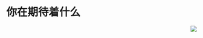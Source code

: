 
# 你在期待着什么
<img align="right" src="https://github-readme-stats.vercel.app/api?username=1119878190&show_icons=true">
